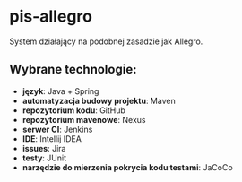# pis-allegro
System działający na podobnej zasadzie jak Allegro.

## Wybrane technologie:
- **język**: Java + Spring
- **automatyzacja budowy projektu**: Maven
- **repozytorium kodu**: GitHub
- **repozytorium mavenowe**: Nexus
- **serwer CI**: Jenkins
- **IDE**: Intellij IDEA
- **issues**: Jira
- **testy**: JUnit
- **narzędzie do mierzenia pokrycia kodu testami**: JaCoCo

